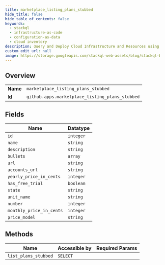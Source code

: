 ```yaml
---
title: marketplace_listing_plans_stubbed
hide_title: false
hide_table_of_contents: false
keywords:
  - stackql
  - infrastructure-as-code
  - configuration-as-data
  - cloud inventory
description: Query and Deploy Cloud Infrastructure and Resources using SQL
custom_edit_url: null
image: https://storage.googleapis.com/stackql-web-assets/blog/stackql-blog-post-featured-image.png
---
```

  
    

## Overview
<table><tbody>
<tr><td><b>Name</b></td><td><code>marketplace_listing_plans_stubbed</code></td></tr>
<tr><td><b>Id</b></td><td><code>github.apps.marketplace_listing_plans_stubbed</code></td></tr>
</tbody></table>

## Fields
| Name | Datatype |
| ---- | -------- |
| `id` | `integer` |
| `name` | `string` |
| `description` | `string` |
| `bullets` | `array` |
| `url` | `string` |
| `accounts_url` | `string` |
| `yearly_price_in_cents` | `integer` |
| `has_free_trial` | `boolean` |
| `state` | `string` |
| `unit_name` | `string` |
| `number` | `integer` |
| `monthly_price_in_cents` | `integer` |
| `price_model` | `string` |
## Methods
| Name | Accessible by | Required Params |
| ---- | ------------- | --------------- |
| `list_plans_stubbed` | `SELECT` |  |

